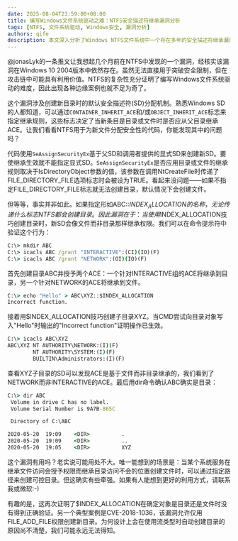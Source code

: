 ```yaml
---
date: 2025-08-04T23:59:00+08:00
title: 编写Windows文件系统驱动之难：NTFS安全描述符继承漏洞分析
tags: [NTFS, 文件系统驱动, Windows安全, 漏洞分析]
authors: qife
description: 本文深入分析了Windows NTFS文件系统中一个存在多年的安全描述符继承漏洞，详细讲解了如何通过$INDEX_ALLOCATION技巧绕过目录继承规则，并探讨了该漏洞的潜在利用场景。
---
```


@jonasLyk的一条推文让我想起几个月前在NTFS中发现的一个漏洞，经核实该漏洞在Windows 10 2004版本中依然存在。虽然无法直接用于突破安全限制，但在攻击链中可能具有利用价值。NTFS的复杂性充分证明了编写Windows文件系统驱动的难度，因此出现各种边缘案例也就不足为奇了。

这个漏洞涉及创建新目录时的默认安全描述符(SD)分配机制。熟悉Windows SD的人都知道，可以通过`CONTAINER_INHERIT_ACE`和/或`OBJECT_INHERIT_ACE`标志来指定继承规则，这些标志决定了当新条目是目录或文件时是否应从父目录继承ACE。让我们看看NTFS用于为新文件分配安全性的代码，你能发现其中的问题吗？

代码使用`SeAssignSecurityEx`基于父SD和调用者提供的显式SD来创建新SD。要使继承生效就不能指定显式SD。`SeAssignSecurityEx`是否应用目录或文件的继承规则取决于IsDirectoryObject参数的值，该参数在调用NtCreateFile时传递了FILE_DIRECTORY_FILE选项标志时会被设为TRUE。看起来没问题——如果不指定FILE_DIRECTORY_FILE标志就无法创建目录，默认情况下会创建文件。

但等等，事实并非如此。如果指定形如ABC::$INDEX_ALLOCATION的名称，无论传递什么标志NTFS都会创建目录。因此漏洞在于：当使用$INDEX_ALLOCATION技巧创建目录时，新SD会像文件而非目录那样继承权限。我们可以在命令提示符中验证这个行为：

```cmd
C:\> mkdir ABC
C:\> icacls ABC /grant "INTERACTIVE":(CI)(IO)(F)
C:\> icacls ABC /grant "NETWORK":(OI)(IO)(F)
```

首先创建目录ABC并授予两个ACE：一个针对INTERACTIVE组的ACE将继承到目录，另一个针对NETWORK的ACE将继承到文件。

```cmd
C:\> echo "Hello" > ABC\XYZ::$INDEX_ALLOCATION
Incorrect function.
```

接着用$INDEX_ALLOCATION技巧创建子目录XYZ。当CMD尝试向目录对象写入"Hello"时输出的"Incorrect function"证明操作已生效。

```cmd
C:\> icacls ABC\XYZ
ABC\XYZ NT AUTHORITY\NETWORK:(I)(F)
        NT AUTHORITY\SYSTEM:(I)(F)
        BUILTIN\Administrators:(I)(F)
```

查看XYZ子目录的SD可以发现ACE是基于文件而非目录继承的，我们看到了NETWORK而非INTERACTIVE的ACE。最后用dir命令确认ABC确实是目录：

```cmd
C:\> dir ABC
 Volume in drive C has no label.
 Volume Serial Number is 9A7B-865C

 Directory of C:\ABC

2020-05-20  19:09    <DIR>          .
2020-05-20  19:09    <DIR>          ..
2020-05-20  19:05    <DIR>          XYZ
```

这个漏洞有用吗？老实说可能用处不大。唯一能想到的场景是：当某个系统服务在继承文件访问会授予权限而继承目录访问不会的位置创建文件时，可以通过指定路径来创建可控目录。但这确实有些牵强。如果有人能想到更好的利用方式，请联系我或微软:-)

有趣的是，这再次证明了$INDEX_ALLOCATION在确定对象是目录还是文件时没有得到正确验证。另一个典型案例是CVE-2018-1036，该漏洞允许仅用FILE_ADD_FILE权限创建新目录。为何设计上会在使用流类型时自动创建目录的原因尚不清楚，我们可能永远无法得知。